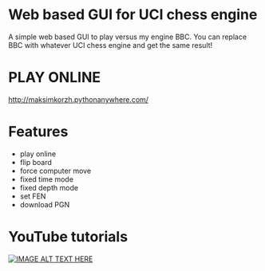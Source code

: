 # Web based GUI for UCI chess engine
A simple web based GUI to play versus my engine BBC. You can replace BBC with whatever UCI chess engine and get the same result!

# PLAY ONLINE
http://maksimkorzh.pythonanywhere.com/

# Features
 - play online
 - flip board
 - force computer move
 - fixed time mode
 - fixed depth mode
 - set FEN
 - download PGN

# YouTube tutorials
[![IMAGE ALT TEXT HERE](https://img.youtube.com/vi/_0uKZbHWVKM/0.jpg)](https://www.youtube.com/watch?v=_0uKZbHWVKM&list=PLmN0neTso3Jz-6--Mj51Hc3jiLhkQm0DB)
